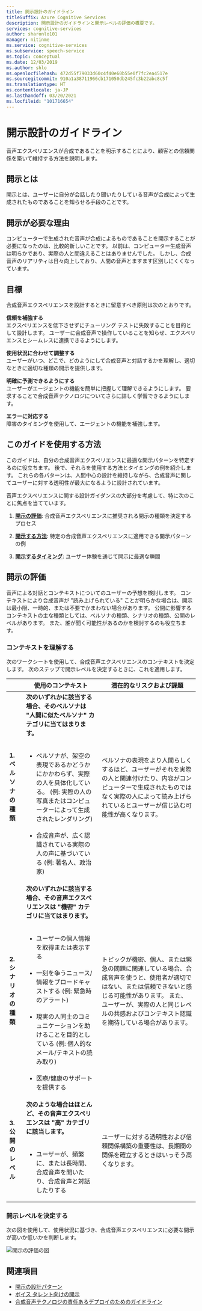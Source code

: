 ```yaml
---
title: 開示設計のガイドライン
titleSuffix: Azure Cognitive Services
description: 開示設計のガイドラインと開示レベルの評価の概要です。
services: cognitive-services
author: sharonlo101
manager: nitinme
ms.service: cognitive-services
ms.subservice: speech-service
ms.topic: conceptual
ms.date: 12/03/2019
ms.author: shlo
ms.openlocfilehash: 472d55f79033d60c4f40e60b55e0f7fc2ea4517e
ms.sourcegitcommit: 910a1a38711966cb171050db245fc3b22abc8c5f
ms.translationtype: HT
ms.contentlocale: ja-JP
ms.lasthandoff: 03/20/2021
ms.locfileid: "101716654"
---
```

# <a name="disclosure-design-guidelines"></a>開示設計のガイドライン
音声エクスペリエンスが合成であることを明示することにより、顧客との信頼関係を築いて維持する方法を説明します。

## <a name="what-is-disclosure"></a>開示とは

開示とは、ユーザーに自分が会話したり聞いたりしている音声が合成によって生成されたものであることを知らせる手段のことです。

## <a name="why-is-disclosure-necessary"></a>開示が必要な理由

コンピューターで生成された音声が合成によるものであることを開示することが必要になったのは、比較的新しいことです。 以前は、コンピューター生成音声は明らかであり、実際の人と間違えることはありませんでした。 しかし、合成音声のリアリティは日々向上しており、人間の音声とますます区別しにくくなっています。

## <a name="goals"></a>目標
合成音声エクスペリエンスを設計するときに留意すべき原則は次のとおりです。

**信頼を補強する**
<br>エクスペリエンスを低下させずにチューリング テストに失敗することを目的として設計します。 ユーザーに合成音声で操作していることを知らせ、エクスペリエンスとシームレスに連携できるようにします。

**使用状況に合わせて調整する**
<br>ユーザーがいつ、どこで、どのようにして合成音声と対話するかを理解し、適切なときに適切な種類の開示を提供します。

**明確に予測できるようにする**
<br>ユーザーがエージェントの機能を簡単に把握して理解できるようにします。 要求することで合成音声テクノロジについてさらに詳しく学習できるようにします。

**エラーに対応する**
<br>障害のタイミングを使用して、エージェントの機能を補強します。

## <a name="how-to-use-this-guide"></a>このガイドを使用する方法

このガイドは、自分の合成音声エクスペリエンスに最適な開示パターンを特定するのに役立ちます。 後で、それらを使用する方法とタイミングの例を紹介します。 これらの各パターンは、人間中心の設計を維持しながら、合成音声に関してユーザーに対する透明性が最大になるように設計されています。

音声エクスペリエンスに関する設計ガイダンスの大部分を考慮して、特に次のことに焦点を当てています。

1. [**開示の評価**](#disclosure-assessment): 合成音声エクスペリエンスに推奨される開示の種類を決定するプロセス

2. [**開示する方法**](concepts-disclosure-patterns.md): 特定の合成音声エクスペリエンスに適用できる開示パターンの例

3. [**開示するタイミング**](concepts-disclosure-patterns.md#when-to-disclose): ユーザー体験を通じて開示に最適な瞬間

## <a name="disclosure-assessment"></a>開示の評価
音声による対話とコンテキストについてのユーザーの予想を検討します。 コンテキストにより合成音声が &quot;読み上げられている&quot; ことが明らかな場合は、開示は最小限、一時的、または不要でかまわない場合があります。 公開に影響するコンテキストの主な種類としては、ペルソナの種類、シナリオの種類、公開のレベルがあります。 また、誰が聞く可能性があるのかを検討するのも役立ちます。

### <a name="understand-context"></a>コンテキストを理解する

次のワークシートを使用して、合成音声エクスペリエンスのコンテキストを決定します。 次のステップで開示レベルを決定するときに、これを適用します。

|                                    | 使用のコンテキスト                                                                                                                                                                                                                                                                                                                                                       | 潜在的なリスクおよび課題                                                                                                                                                                                                                                                                                                                                                                       |
|------------------------------------|-----------------------------------------------------------------------------------------------------------------------------------------------------------------------------------------------------------------------------------------------------------------------------------------------------------------------------------------------------------------------|-----------------------------------------------------------------------------------------------------------------------------------------------------------------------------------------------------------------------------------------------------------------------------------------------------------------------------------------------------------------------------------------------------|
| **1.ペルソナの種類**               | **次のいずれかに該当する場合、そのペルソナは "人間に似たペルソナ" カテゴリに当てはまります。**<br><br><ul><li> ペルソナが、架空の表現であるかどうかにかかわらず、実際の人を具体化している。 (例: 実際の人の写真またはコンピューターによって生成されたレンダリング)<br><br><li> 合成音声が、広く認識されている実際の人の声に基づいている (例: 著名人、政治家) | ペルソナの表現をより人間らしくするほど、ユーザーがそれを実際の人と関連付けたり、内容がコンピューターで生成されたものではなく実際の人によって読み上げられているとユーザーが信じ込む可能性が高くなります。 </ul>                                                                                                                                                                      |
| **2.シナリオの種類**            | **次のいずれかに該当する場合、その音声エクスペリエンスは "機密" カテゴリに当てはまります。**<br><br><ul><li> ユーザーの個人情報を取得または表示する <br><br> <li> 一刻を争うニュース/情報をブロードキャストする (例: 緊急時のアラート)<br><br><li> 現実の人同士のコミュニケーションを助けることを目的としている (例: 個人的なメール/テキストの読み取り)<br><br> <li> 医療/健康のサポートを提供する </ul>            | トピックが機密、個人、または緊急の問題に関連している場合、合成音声を使うと、使用者が適切ではない、または信頼できないと感じる可能性があります。 また、ユーザーが、実際の人と同じレベルの共感およびコンテキスト認識を期待している場合があります。 |
| **3.公開のレベル** |**次のような場合はほとんど、その音声エクスペリエンスは "高" カテゴリに該当します。** <br><br><ul><li>ユーザーが、頻繁に、または長時間、合成音声を聞いたり、合成音声と対話したりする </ul>                                                                                                                                                                             | ユーザーに対する透明性および信頼関係構築の重要性は、長期間の関係を確立するときはいっそう高くなります。                                                                                                                                                                                                                                                                      |

### <a name="determine-disclosure-level"></a>開示レベルを決定する

次の図を使用して、使用状況に基づき、合成音声エクスペリエンスに必要な開示が高いか低いかを判断します。

  ![開示の評価の図](media/responsible-ai/disclosure-guidelines/flowchart.png)

## <a name="see-also"></a>関連項目

* [開示の設計パターン](concepts-disclosure-patterns.md)
* [ボイス タレント向けの開示](/legal/cognitive-services/speech-service/disclosure-voice-talent?context=%2fazure%2fcognitive-services%2fspeech-service%2fcontext%2fcontext)
* [合成音声テクノロジの責任あるデプロイのためのガイドライン](concepts-guidelines-responsible-deployment-synthetic.md)